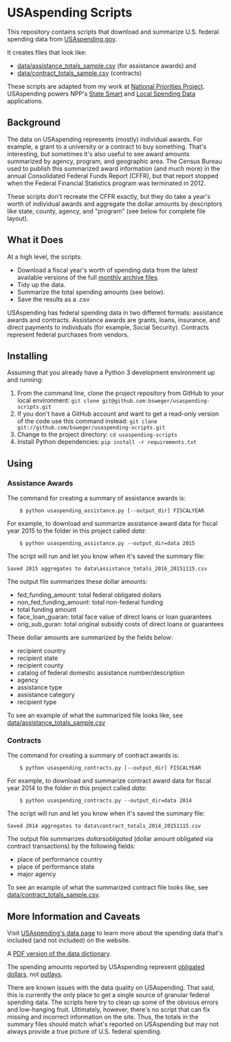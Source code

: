 # USAspending Scripts

This repository contains scripts that download and summarize U.S. federal spending data from [USAspending.gov](http://www.usaspending.gov "USAspending.gov").

It creates files that look like:
* [data/assistance_totals_sample.csv](data/assistance_totals_sample.csv "assistance awards summary sample file") (for assistance awards) and
* [data/contract_totals_sample.csv](data/contract_totals_sample.csv "contract awards summary sample file") (contracts)

These scripts are adapted from my work at [National Priorities Project](https://www.nationalpriorities.org/ "National Priorities Project"). USAspending powers NPP's [State Smart](https://www.nationalpriorities.org/smart/ "State Smart") and [Local Spending Data](https://www.nationalpriorities.org/interactive-data/database/ "Local Spending Data") applications.

## Background

The data on USAspending represents (mostly) individual awards. For example, a grant to a university or a contract to buy something. That's interesting, but sometimes it's also useful to see award amounts summarized by agency, program, and geographic area. The Census Bureau used to publish this summarized award information (and much more) in the annual Consolidated Federal Funds Report (CFFR), but that report stopped when the Federal Financial Statistics program was terminated in 2012.

These scripts don't recreate the CFFR exactly, but they do take a year's worth of individual awards and aggregate the dollar amounts by descriptors like state, county, agency, and "program" (see below for complete file layout).

## What it Does

At a high level, the scripts:
* Download a fiscal year's worth of spending data from the latest available versions of the full [monthly archive files](https://www.usaspending.gov/DownloadCenter/Pages/dataarchives.aspx "USAspending data archives").
* Tidy up the data.
* Summarize the total spending amounts (see below).
* Save the results as a .csv

USAspending has federal spending data in two different formats: assistance awards and contracts. Assistance awards are grants, loans, insurance, and direct payments to individuals (for example, Social Security). Contracts represent federal purchases from vendors.

## Installing

Assuming that you already have a Python 3 development environment up and running:

1. From the command line, clone the project repository from GitHub to your local environment: ```git clone git@github.com:bsweger/usaspending-scripts.git```
2. If you don't have a GitHub account and want to get a read-only version of the code use this command instead: ```git clone git://github.com/bsweger/usaspending-scripts.git```
3. Change to the project directory: ```cd usaspending-scripts```
4. Install Python dependencies: ```pip install -r requirements.txt```

## Using

### Assistance Awards

The command for creating a summary of assistance awards is:

        $ python usaspending_assistance.py [--output_dir] FISCALYEAR

For example, to download and summarize assistance award data for fiscal year 2015 to the folder in this project called *data*:

        $ python usaspending_assistance.py --output_dir=data 2015

The script will run and let you know when it's saved the summary file:

    Saved 2015 aggregates to data\assistance_totals_2016_20151115.csv

The output file summarizes these dollar amounts:
* fed_funding_amount: total federal obligated dollars
* non_fed_funding_amount: total non-federal funding
* total funding amount
* face_loan_guaran: total face value of direct loans or loan guarantees
* orig_sub_guran: total original subsidy costs of direct loans or guarantees

These dollar amounts are summarized by the fields below:

* recipient country
* recipient state
* recipient county
* catalog of federal domestic assistance number/description
* agency
* assistance type
* assistance category
* recipient type

To see an example of what the summarized file looks like, see [data/assistance_totals_sample.csv](data/assistance_totals_sample.csv "assistance awards summary sample file")

### Contracts

The command for creating a summary of contract awards is:

        $ python usaspending_contracts.py [--output_dir] FISCALYEAR

For example, to download and summarize contract award data for fiscal year 2014 to the folder in this project called *data*:

        $ python usaspending_contracts.py --output_dir=data 2014

The script will run and let you know when it's saved the summary file:

    Saved 2014 aggregates to data\contract_totals_2014_20151115.csv

The output file summarizes _dollarsobligated_ (dollar amount obligated via contract transactions) by the following fields:

* place of performance country
* place of performance state
* major agency

To see an example of what the summarized contract file looks like, see [data/contract_totals_sample.csv](data/contract_totals_sample.csv "contract awards summary sample file").

## More Information and Caveats

Visit [USAspending's data page](https://www.usaspending.gov/about/Pages/TheData.aspx "USAspending data") to learn more about the spending data that's included (and not included) on the website.

A [PDF version of the data dictionary](https://www.usaspending.gov/about/PublishingImages/Pages/TheData/USAspending.gov%20Data%20Dictionary.pdf "USAspending data dictionary").

The spending amounts reported by USAspending represent [obligated dollars](https://www.nationalpriorities.org/budget-basics/federal-budget-101/glossary/#obligations "National Priorities Project Federal Budget Glossary"), not [outlays](https://www.nationalpriorities.org/budget-basics/federal-budget-101/glossary/#outlays "National Priorities Project Federal Budget Glossary").

There are known issues with the data quality on USAspending. That said, this is currently the only place to get a single source of granular federal spending data. The scripts here try to clean up some of the obvious errors and low-hanging fruit. Ultimately, however, there's no script that can fix missing and incorrect information on the site. Thus, the totals in the summary files should match what's reported on USAspending but may not always provide a true picture of U.S. federal spending.
